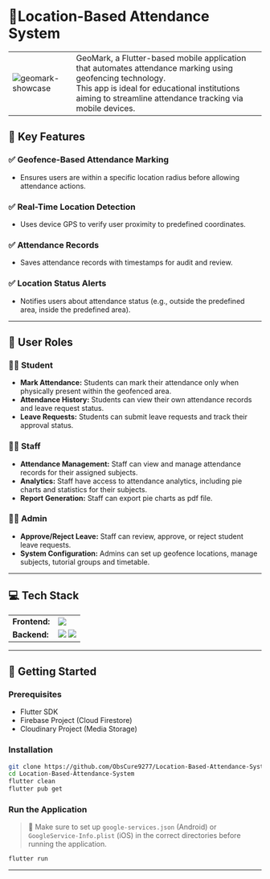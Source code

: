 # 📍Location-Based Attendance System
<table>
  <tr>
    <td>
      <img src="https://github.com/user-attachments/assets/a8ed1404-be55-4265-9c46-d00830f122a9" alt="geomark-showcase" />
    </td>
    <td>
        GeoMark, a Flutter-based mobile application that automates attendance marking using geofencing technology.<br>
        This app is ideal for educational institutions aiming to streamline attendance tracking via mobile devices.
    </td>
  </tr>
</table>

## 🔑 Key Features

### ✅ Geofence-Based Attendance Marking
  - Ensures users are within a specific location radius before allowing attendance actions.

### ✅ Real-Time Location Detection
  - Uses device GPS to verify user proximity to predefined coordinates.

### ✅ Attendance Records
  - Saves attendance records with timestamps for audit and review.

### ✅ Location Status Alerts
  - Notifies users about attendance status (e.g., outside the predefined area, inside the predefined area).

---

## 👥 User Roles

### 👨‍🎓 Student
- **Mark Attendance:** Students can mark their attendance only when physically present within the geofenced area.
- **Attendance History:** Students can view their own attendance records and leave request status.
- **Leave Requests:** Students can submit leave requests and track their approval status.

### 👨‍🏫 Staff
- **Attendance Management:** Staff can view and manage attendance records for their assigned subjects.
- **Analytics:** Staff have access to attendance analytics, including pie charts and statistics for their subjects.
- **Report Generation:** Staff can export pie charts as pdf file.

### 👩‍💼 Admin
- **Approve/Reject Leave:** Staff can review, approve, or reject student leave requests.
- **System Configuration:** Admins can set up geofence locations, manage subjects, tutorial groups and timetable.

---

## 💻 Tech Stack
<table>
  <tr>
    <td>
      <b>Frontend:</b>
    </td>
    <td>
      <img src="https://img.shields.io/badge/Dart-0175C2?style=for-the-badge&logo=dart&logoColor=white" />
    </td>
  </tr>
  <tr>
    <td>
      <b>Backend:</b>
    </td>
    <td>
      <img src="https://img.shields.io/badge/firebase-ffca28?style=for-the-badge&logo=firebase&logoColor=black" />
      <img src="https://img.shields.io/badge/Cloudinary-3448C5?style=for-the-badge&logo=Cloudinary&logoColor=white" />
    </td>
  </tr>
</table>

---

## 🚀 Getting Started

### Prerequisites
- Flutter SDK
- Firebase Project (Cloud Firestore)
- Cloudinary Project (Media Storage)

### Installation
```bash
git clone https://github.com/ObsCure9277/Location-Based-Attendance-System.git
cd Location-Based-Attendance-System
flutter clean
flutter pub get
```

### Run the Application

> 🔑 Make sure to set up `google-services.json` (Android) or `GoogleService-Info.plist` (iOS) in the correct directories before running the application.
```bash
flutter run
```

---


